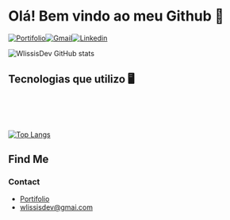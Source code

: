 # Olá! Bem vindo ao meu Github 👋

[![Portifolio](https://img.shields.io/badge/website-000000?style=for-the-badge&logo=About.me&logoColor=white)](https://quiet-genie-146544.netlify.app/)[![Gmail](https://img.shields.io/badge/Gmail-D14836?style=for-the-badge&logo=gmail&logoColor=white)](https://mail.google.com/mail/u/0/#inbox?compose=GTvVlcRzDfrmkdsvwGCNBfrBlVdBmxLlTvnBkxrqTWtpWFDwJnHNnWbGJNqLKpRQKlQFWJLPKmzTl)[![Linkedin](https://img.shields.io/badge/LinkedIn-0077B5?style=for-the-badge&logo=linkedin&logoColor=white)](https://www.linkedin.com/in/wlissis-ribeiro/)

![WlissisDev GitHub stats](https://github-readme-stats.vercel.app/api?username=wlissisDev&show_icons=true&theme=radical)

## Tecnologias que utilizo 🖥️
<div style="display: inline_block"><br/>
<img align="center" alt="" src="https://img.shields.io/badge/HTML5-E34F26?style=for-the-badge&logo=html5&logoColor=white"/>
<img align="center" alt="" src="https://img.shields.io/badge/CSS3-1572B6?style=for-the-badge&logo=css3&logoColor=white"/>
<img align="center" alt="" src="https://img.shields.io/badge/JavaScript-F7DF1E?style=for-the-badge&logo=javascript&logoColor=black"/>
<img align="center" alt="" src="https://img.shields.io/badge/Sass-CC6699?style=for-the-badge&logo=sass&logoColor=white"/>
<img align="center" alt="" src="	https://img.shields.io/badge/React-20232A?style=for-the-badge&logo=react&logoColor=61DAFB"/>
<img align="center" alt="" src="https://img.shields.io/badge/MongoDB-4EA94B?style=for-the-badge&logo=mongodb&logoColor=white"/>
<img align="center" alt="" src="https://img.shields.io/badge/Netlify-00C7B7?style=for-the-badge&logo=netlify&logoColor=white"/>
<img align="center" alt="" src="https://img.shields.io/badge/Node.js-43853D?style=for-the-badge&logo=node.js&logoColor=white"/>
</div><br/>

[![Top Langs](https://github-readme-stats.vercel.app/api/top-langs/?username=wlissisDev)](https://github.com/wlissisDev/github-readme-stats)
<br/>


## Find Me
 ### Contact
- [Portifolio](https://quiet-genie-146544.netlify.app/)
- [wlissisdev@gmai.com](https://mail.google.com/mail/u/0/#inbox?compose=GTvVlcRzDfrmkdsvwGCNBfrBlVdBmxLlTvnBkxrqTWtpWFDwJnHNnWbGJNqLKpRQKlQFWJLPKmzTl)
